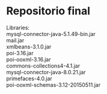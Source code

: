# Repositorio final
Libraries:<br>
mysql-connector-java-5.1.49-bin.jar<br>
mail.jar<br>
xmlbeans-3.1.0.jar<br>
poi-3.16.jar<br>
poi-ooxml-3.16.jar<br>
commons-collections4-4.1.jar<br>
mysql-connector-java-8.0.21.jar<br>
primefaces-4.0.jar<br>
poi-ooxml-schemas-3.12-20150511.jar

